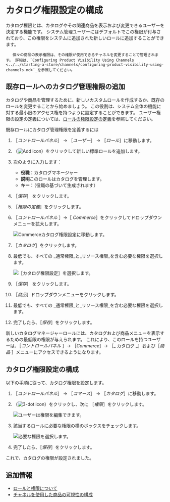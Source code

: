# カタログ権限設定の構成

カタログ権限とは、カタログやその関連商品を表示および変更できるユーザーを決定する機能です。 システム管理ユーザーにはデフォルトでこの権限が付与されており、この権限をシステムに追加された新しいロールに追加することができます。

```{note}
   個々の商品の表示権限は、その権限が使用できるチャネルを変更することで管理されます。 詳細は、`Configuring Product Visibility Using Channels <../../starting-a-store/channels/configuring-product-visibility-using-channels.md>`_を参照してください。
```

## 既存ロールへのカタログ管理権限の追加

カタログや商品を管理するために、新しいカスタムロールを作成するか、既存のロールを変更することから始めましょう。 この役割は、システム全体の機能に対する最小限のアクセス権を持つように設定することができます。 ユーザー権限の設定の定義については、[ロールの権限設定の定義](https://learn.liferay.com/dxp/latest/en/users-and-permissions/roles-and-permissions/defining-role-permissions.html)を参照してください。

既存ロールにカタログ管理権限を定義するには

1. ［_コントロールパネル_］ → ［_ユーザー_］ → ［_ロール_］に移動します。
1. （![Add icon](../../images/icon-add.png)）をクリックして新しい標準ロールを追加します。
1. 次のように入力します：

     * **役職**：カタログマネージャー
     * **説明**このロールはカタログを管理します。
     * **キー**：（役職の基づいて生成されます）

1. ［_保存_］ をクリックします。
1. ［_権限の定義_］をクリックします。
1. ［_コントロールパネル_ ］&rarr;［ _Commerce_］をクリックしてドロップダウンメニューを拡大します。

    ![Commerceカタログ権限設定に移動します。](./configuring-catalog-permissions/images/03.png)

1. ［_カタログ_］をクリックします。
1. 最低でも、すべての _通常権限_と_リソース権限_を含む必要な権限を選択します。

    ![［カタログ権限設定］を選択します。](./configuring-catalog-permissions/images/04.png)

1. ［_保存_］ をクリックします。
1. ［_商品_］ドロップダウンメニューをクリックします。
1. 最低でも、すべての _通常権限_と_リソース権限_を含む必要な権限を選択します。
1. 完了したら、［_保存_］をクリックします。

新しいカタログマネージャーロールには、カタログおよび商品メニューを表示するための最低限の権限が与えられます。 これにより、このロールを持つユーザーは、［_コントロールパネル_ ］&rarr; ［_Commerce_］&rarr; ［_ カタログ _］および［_商品_ ］メニューにアクセスできるようになります。

## カタログ権限設定の構成

以下の手順に従って、カタログ権限を設定します。

1. ［_コントロールパネル_］ → ［_コマース_］ → ［_カタログ_］に移動します。
1. （![3-dot icon](../../images/icon-actions.png)）をクリックし、次に ［_権限_］をクリックします。

    ![ユーザーは権限を編集できます。](./configuring-catalog-permissions/images/01.png)

1. 該当するロールに必要な権限の横のボックスをチェックします。

    ![必要な権限を選択します。](./configuring-catalog-permissions/images/02.png)

1. 完了したら、［_保存_］をクリックします。

これで、カタログの権限が設定されました。

## 追加情報

* [ロールと権限について](https://learn.liferay.com/dxp/latest/en/users-and-permissions/roles-and-permissions/understanding-roles-and-permissions.html)
* [チャネルを使用した商品の可視性の構成](../../starting-a-store/channels/configuring-product-visibility-using-channels.md)
